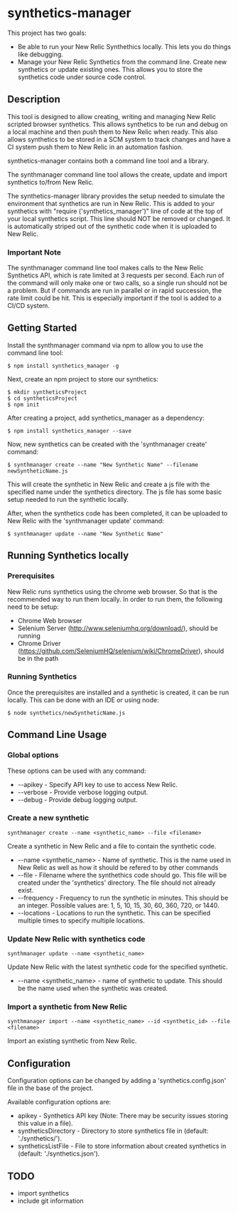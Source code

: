 # synthetics-manager

This project has two goals:
* Be able to run your New Relic Synthethics locally. This lets you do things like debugging.
* Manage your New Relic Synthetics from the command line. Create new synthetics or update existing ones. This allows you to store the synthetics code under source code control.

## Description

This tool is designed to allow creating, writing and managing New Relic scripted browser synthetics. This allows synthetics to be run and debug on a local machine and then push them to New Relic when ready. This also allows synthetics to be stored in a SCM system to track changes and have a CI system push them to New Relic in an automation fashion.

synthetics-manager contains both a command line tool and a library. 

The synthmanager command line tool allows the create, update and import synthetics to/from New Relic. 

The synthetics-manager library provides the setup needed to simulate the environment that synthetics are run in New Relic. This is added to your synthetics with "require ('synthetics_manager')" line of code at the top of your local synthetics script. This line should NOT be removed or changed. It is automatically striped out of the synthetic code when it is uploaded to New Relic.

### Important Note

The synthmanager command line tool makes calls to the New Relic Synthetics API, which is rate limited at 3 requests per second. Each run of the command will only make one or two calls, so a single run should not be a problem. But if commands are run in parallel or in rapid succession, the rate limit could be hit. This is especially important if the tool is added to a CI/CD system.

## Getting Started

Install the synthmanager command via npm to allow you to use the command line tool:
```
$ npm install synthetics_manager -g
```

Next, create an npm project to store our synthetics:
```
$ mkdir syntheticsProject
$ cd syntheticsProject
$ npm init
```

After creating a project, add synthetics_manager as a dependency:
```
$ npm install synthetics_manager --save
```

Now, new synthetics can be created with the 'synthmanager create' command:
```
$ synthmanager create --name "New Synthetic Name" --filename newSyntheticName.js
```

This will create the synthetic in New Relic and create a js file with the specified name under the synthetics directory. The js file has some basic setup needed to run the synthetic locally.

After, when the synthetics code has been completed, it can be uploaded to New Relic with the 'synthmanager update' command: 
```
$ synthmanager update --name "New Synthetic Name"
```

## Running Synthetics locally

### Prerequisites

New Relic runs synthetics using the chrome web browser. So that is the recommended way to run them locally. In order to run them, the following need to be setup:
* Chrome Web browser
* Selenium Server (http://www.seleniumhq.org/download/), should be running
* Chrome Driver (https://github.com/SeleniumHQ/selenium/wiki/ChromeDriver), should be in the path

### Running Synthetics

Once the prerequisites are installed and a synthetic is created, it can be run locally. This can be done with an IDE or using node:
```
$ node synthetics/newSyntheticName.js
```

## Command Line Usage

### Global options

These options can be used with any command:

* --apikey - Specify API key to use to access New Relic.
* --verbose - Provide verbose logging output.
* --debug - Provide debug logging output.

### Create a new synthetic

```
synthmanager create --name <synthetic_name> --file <filename>
```

Create a synthetic in New Relic and a file to contain the synthetic code.
* --name <synthetic_name> - Name of synthetic. This is the name used in New Relic as well as how it should be refered to by other commands
* --file <filename> - Filename where the synthethics code should go. This file will be created under the 'synthetics' directory. The file should not already exist.
* --frequency <frequency> - Frequency to run the synthetic in minutes. This should be an integer. Possible values are:  1, 5, 10, 15, 30, 60, 360, 720, or 1440.
* --locations <location> - Locations to run the synthetic. This can be specified multiple times to specify multiple locations.

### Update New Relic with synthetics code

```
synthmanager update --name <synthetic_name>
```

Update New Relic with the latest synthetic code for the specified synthetic.
* --name <synthetic_name> - name of synthetic to update. This should be the name used when the synthetic was created.

### Import a synthetic from New Relic

```
synthmanager import --name <synthetic_name> --id <synthetic_id> --file <filename>
```

Import an existing synthetic from New Relic.

## Configuration

Configuration options can be changed by adding a 'synthetics.config.json' file in the base of the project. 

Available configuration options are:
* apikey - Synthetics API key (Note: There may be security issues storing this value in a file).
* syntheticsDirectory - Directory to store synthetics file in (default: './synthetics/').
* syntheticsListFile - File to store information about created synthetics in (default: './synthetics.json').



## TODO

* import synthetics
* include git information
